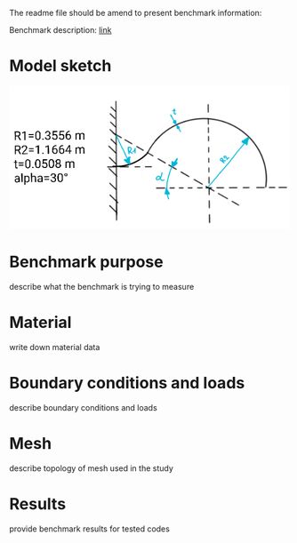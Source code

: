   The readme file should be amend to present benchmark information:
  
  Benchmark description: [link](https://classes.engineering.wustl.edu/2009/spring/mase5513/abaqus/docs/v6.6/books/bmk/default.htm?startat=ch02s03ach134.html)

  # Model sketch
  ![image](./other/sketch.png)
  # Benchmark purpose
  describe what the benchmark is trying to measure
  # Material
  write down material data
  # Boundary conditions and loads
  describe boundary conditions and loads
  # Mesh
  describe topology of mesh used in the study
  # Results
  provide benchmark results for tested codes
